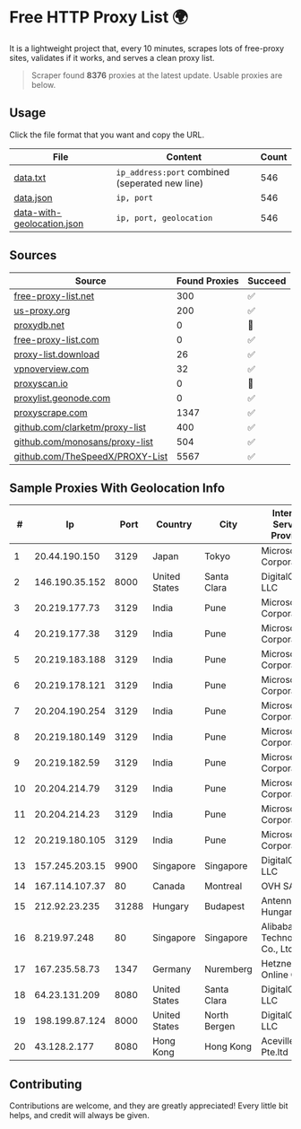 
# Free HTTP Proxy List 🌍

It is a lightweight project that, every 10 minutes, scrapes lots of free-proxy sites, validates if it works, and serves a clean proxy list.


> Scraper found **8376** proxies at the latest update. Usable proxies are below.

## Usage

Click the file format that you want and copy the URL.


|File|Content|Count|
|----|-------|-----|
|[data.txt](https://raw.githubusercontent.com/themiralay/Proxy-List-World/master/data.txt)|`ip_address:port` combined (seperated new line)|546|
|[data.json](https://raw.githubusercontent.com/themiralay/Proxy-List-World/master/data.json)|`ip, port`|546|
|[data-with-geolocation.json](https://raw.githubusercontent.com/themiralay/Proxy-List-World/master/data-with-geolocation.json)|`ip, port, geolocation`|546|

## Sources

|Source|Found Proxies|Succeed|
|------|-------------|-------|
|[free-proxy-list.net](https://free-proxy-list.net)|300|✅|
|[us-proxy.org](https://www.us-proxy.org)|200|✅|
|[proxydb.net](http://proxydb.net)|0|🚫|
|[free-proxy-list.com](https://free-proxy-list.com/?page=&port=&type%5B%5D=http&type%5B%5D=https&up_time=0&search=Search)|0|✅|
|[proxy-list.download](https://www.proxy-list.download/HTTP)|26|✅|
|[vpnoverview.com](https://vpnoverview.com/privacy/anonymous-browsing/free-proxy-servers)|32|✅|
|[proxyscan.io](https://www.proxyscan.io)|0|🚫|
|[proxylist.geonode.com](https://proxylist.geonode.com/api/proxy-list?limit=300&page=1&sort_by=lastChecked&sort_type=desc&protocols=http,https)|0|✅|
|[proxyscrape.com](https://api.proxyscrape.com/v2/?request=displayproxies&protocol=http&timeout=10000&country=all&ssl=all&anonymity=all)|1347|✅|
|[github.com/clarketm/proxy-list](https://raw.githubusercontent.com/clarketm/proxy-list/master/proxy-list-raw.txt)|400|✅|
|[github.com/monosans/proxy-list](https://raw.githubusercontent.com/monosans/proxy-list/main/proxies/http.txt)|504|✅|
|[github.com/TheSpeedX/PROXY-List](https://raw.githubusercontent.com/TheSpeedX/PROXY-List/master/http.txt)|5567|✅|


## Sample Proxies With Geolocation Info

|#|Ip|Port|Country|City|Internet Service Provider|
|-|--|----|-------|----|-------------------------|
|1|20.44.190.150|3129|Japan|Tokyo|Microsoft Corporation|
|2|146.190.35.152|8000|United States|Santa Clara|DigitalOcean, LLC|
|3|20.219.177.73|3129|India|Pune|Microsoft Corporation|
|4|20.219.177.38|3129|India|Pune|Microsoft Corporation|
|5|20.219.183.188|3129|India|Pune|Microsoft Corporation|
|6|20.219.178.121|3129|India|Pune|Microsoft Corporation|
|7|20.204.190.254|3129|India|Pune|Microsoft Corporation|
|8|20.219.180.149|3129|India|Pune|Microsoft Corporation|
|9|20.219.182.59|3129|India|Pune|Microsoft Corporation|
|10|20.204.214.79|3129|India|Pune|Microsoft Corporation|
|11|20.204.214.23|3129|India|Pune|Microsoft Corporation|
|12|20.219.180.105|3129|India|Pune|Microsoft Corporation|
|13|157.245.203.15|9900|Singapore|Singapore|DigitalOcean, LLC|
|14|167.114.107.37|80|Canada|Montreal|OVH SAS|
|15|212.92.23.235|31288|Hungary|Budapest|Antenna Hungaria|
|16|8.219.97.248|80|Singapore|Singapore|Alibaba (US) Technology Co., Ltd.|
|17|167.235.58.73|1347|Germany|Nuremberg|Hetzner Online GmbH|
|18|64.23.131.209|8080|United States|Santa Clara|DigitalOcean, LLC|
|19|198.199.87.124|8000|United States|North Bergen|DigitalOcean, LLC|
|20|43.128.2.177|8080|Hong Kong|Hong Kong|Aceville Pte.ltd|



## Contributing

Contributions are welcome, and they are greatly appreciated! Every
little bit helps, and credit will always be given.


